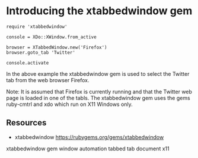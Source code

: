# Introducing the xtabbedwindow gem

    require 'xtabbedwindow'

    console = XDo::XWindow.from_active

    browser = XTabbedWindow.new('Firefox')
    browser.goto_tab 'Twitter'

    console.activate


In the above example the xtabbedwindow gem is used to select the Twitter tab from the web browser Firefox.

Note: It is assumed that Firefox is currently running and that the Twitter web page is loaded in one of the tabls. The xtabbedwindow gem uses the gems ruby-cmtrl and xdo which run on X11 Windows only.

## Resources

* xtabbedwindow https://rubygems.org/gems/xtabbedwindow

xtabbedwindow gem window automation tabbed tab document x11
